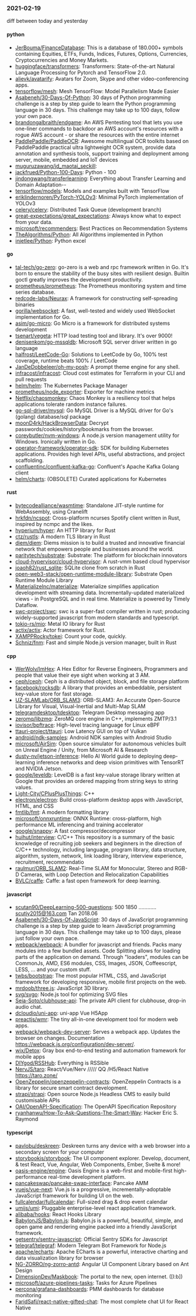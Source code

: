 ### 2021-02-19
diff between today and yesterday

#### python
* [JerBouma/FinanceDatabase](https://github.com/JerBouma/FinanceDatabase): This is a database of 180.000+ symbols containing Equities, ETFs, Funds, Indices, Futures, Options, Currencies, Cryptocurrencies and Money Markets.
* [huggingface/transformers](https://github.com/huggingface/transformers): Transformers: State-of-the-art Natural Language Processing for Pytorch and TensorFlow 2.0.
* [alievk/avatarify](https://github.com/alievk/avatarify): Avatars for Zoom, Skype and other video-conferencing apps.
* [tensorflow/mesh](https://github.com/tensorflow/mesh): Mesh TensorFlow: Model Parallelism Made Easier
* [Asabeneh/30-Days-Of-Python](https://github.com/Asabeneh/30-Days-Of-Python): 30 days of Python programming challenge is a step by step guide to learn the Python programming language in 30 days. This challenge may take up to 100 days, follow your own pace.
* [brandongalbraith/endgame](https://github.com/brandongalbraith/endgame): An AWS Pentesting tool that lets you use one-liner commands to backdoor an AWS account's resources with a rogue AWS account - or share the resources with the entire internet 
* [PaddlePaddle/PaddleOCR](https://github.com/PaddlePaddle/PaddleOCR): Awesome multilingual OCR toolkits based on PaddlePaddle practical ultra lightweight OCR system, provide data annotation and synthesis tools, support training and deployment among server, mobile, embedded and IoT devices
* [muguruzawang/jd_maotai_seckill](https://github.com/muguruzawang/jd_maotai_seckill): 
* [jackfrued/Python-100-Days](https://github.com/jackfrued/Python-100-Days): Python - 100
* [jindongwang/transferlearning](https://github.com/jindongwang/transferlearning): Everything about Transfer Learning and Domain Adaptation--
* [tensorflow/models](https://github.com/tensorflow/models): Models and examples built with TensorFlow
* [eriklindernoren/PyTorch-YOLOv3](https://github.com/eriklindernoren/PyTorch-YOLOv3): Minimal PyTorch implementation of YOLOv3
* [celery/celery](https://github.com/celery/celery): Distributed Task Queue (development branch)
* [great-expectations/great_expectations](https://github.com/great-expectations/great_expectations): Always know what to expect from your data.
* [microsoft/recommenders](https://github.com/microsoft/recommenders): Best Practices on Recommendation Systems
* [TheAlgorithms/Python](https://github.com/TheAlgorithms/Python): All Algorithms implemented in Python
* [injetlee/Python](https://github.com/injetlee/Python): Python excel

#### go
* [tal-tech/go-zero](https://github.com/tal-tech/go-zero): go-zero is a web and rpc framework written in Go. It's born to ensure the stability of the busy sites with resilient design. Builtin goctl greatly improves the development productivity.
* [prometheus/prometheus](https://github.com/prometheus/prometheus): The Prometheus monitoring system and time series database.
* [redcode-labs/Neurax](https://github.com/redcode-labs/Neurax): A framework for constructing self-spreading binaries
* [gorilla/websocket](https://github.com/gorilla/websocket): A fast, well-tested and widely used WebSocket implementation for Go.
* [asim/go-micro](https://github.com/asim/go-micro): Go Micro is a framework for distributed systems development
* [tsenart/vegeta](https://github.com/tsenart/vegeta): HTTP load testing tool and library. It's over 9000!
* [denisenkom/go-mssqldb](https://github.com/denisenkom/go-mssqldb): Microsoft SQL server driver written in go language
* [halfrost/LeetCode-Go](https://github.com/halfrost/LeetCode-Go):  Solutions to LeetCode by Go, 100% test coverage, runtime beats 100% / LeetCode 
* [JanDeDobbeleer/oh-my-posh](https://github.com/JanDeDobbeleer/oh-my-posh): A prompt theme engine for any shell.
* [infracost/infracost](https://github.com/infracost/infracost): Cloud cost estimates for Terraform in your CLI and pull requests 
* [helm/helm](https://github.com/helm/helm): The Kubernetes Package Manager
* [prometheus/node_exporter](https://github.com/prometheus/node_exporter): Exporter for machine metrics
* [Netflix/chaosmonkey](https://github.com/Netflix/chaosmonkey): Chaos Monkey is a resiliency tool that helps applications tolerate random instance failures.
* [go-sql-driver/mysql](https://github.com/go-sql-driver/mysql): Go MySQL Driver is a MySQL driver for Go's (golang) database/sql package
* [moonD4rk/HackBrowserData](https://github.com/moonD4rk/HackBrowserData): Decrypt passwords/cookies/history/bookmarks from the browser. 
* [coreybutler/nvm-windows](https://github.com/coreybutler/nvm-windows): A node.js version management utility for Windows. Ironically written in Go.
* [operator-framework/operator-sdk](https://github.com/operator-framework/operator-sdk): SDK for building Kubernetes applications. Provides high level APIs, useful abstractions, and project scaffolding.
* [confluentinc/confluent-kafka-go](https://github.com/confluentinc/confluent-kafka-go): Confluent's Apache Kafka Golang client
* [helm/charts](https://github.com/helm/charts): (OBSOLETE) Curated applications for Kubernetes

#### rust
* [bytecodealliance/wasmtime](https://github.com/bytecodealliance/wasmtime): Standalone JIT-style runtime for WebAssembly, using Cranelift
* [hrkfdn/ncspot](https://github.com/hrkfdn/ncspot): Cross-platform ncurses Spotify client written in Rust, inspired by ncmpc and the likes.
* [hyperium/hyper](https://github.com/hyperium/hyper): An HTTP library for Rust
* [ctz/rustls](https://github.com/ctz/rustls): A modern TLS library in Rust
* [diem/diem](https://github.com/diem/diem): Diems mission is to build a trusted and innovative financial network that empowers people and businesses around the world.
* [paritytech/substrate](https://github.com/paritytech/substrate): Substrate: The platform for blockchain innovators
* [cloud-hypervisor/cloud-hypervisor](https://github.com/cloud-hypervisor/cloud-hypervisor): A rust-vmm based cloud hypervisor
* [joaoh82/rust_sqlite](https://github.com/joaoh82/rust_sqlite): SQLite clone from scratch in Rust
* [open-web3-stack/open-runtime-module-library](https://github.com/open-web3-stack/open-runtime-module-library): Substrate Open Runtime Module Library
* [MaterializeInc/materialize](https://github.com/MaterializeInc/materialize): Materialize simplifies application development with streaming data. Incrementally-updated materialized views - in PostgreSQL and in real time. Materialize is powered by Timely Dataflow.
* [swc-project/swc](https://github.com/swc-project/swc): swc is a super-fast compiler written in rust; producing widely-supported javascript from modern standards and typescript.
* [tokio-rs/mio](https://github.com/tokio-rs/mio): Metal IO library for Rust
* [actix/actix](https://github.com/actix/actix): Actor framework for Rust.
* [XAMPPRocky/tokei](https://github.com/XAMPPRocky/tokei): Count your code, quickly.
* [Schniz/fnm](https://github.com/Schniz/fnm):  Fast and simple Node.js version manager, built in Rust

#### cpp
* [WerWolv/ImHex](https://github.com/WerWolv/ImHex): A Hex Editor for Reverse Engineers, Programmers and people that value their eye sight when working at 3 AM.
* [ceph/ceph](https://github.com/ceph/ceph): Ceph is a distributed object, block, and file storage platform
* [facebook/rocksdb](https://github.com/facebook/rocksdb): A library that provides an embeddable, persistent key-value store for fast storage.
* [UZ-SLAMLab/ORB_SLAM3](https://github.com/UZ-SLAMLab/ORB_SLAM3): ORB-SLAM3: An Accurate Open-Source Library for Visual, Visual-Inertial and Multi-Map SLAM
* [telegramdesktop/tdesktop](https://github.com/telegramdesktop/tdesktop): Telegram Desktop messaging app
* [zeromq/libzmq](https://github.com/zeromq/libzmq): ZeroMQ core engine in C++, implements ZMTP/3.1
* [iovisor/bpftrace](https://github.com/iovisor/bpftrace): High-level tracing language for Linux eBPF
* [ttauri-project/ttauri](https://github.com/ttauri-project/ttauri): Low Latency GUI on top of Vulkan
* [android/ndk-samples](https://github.com/android/ndk-samples): Android NDK samples with Android Studio
* [microsoft/AirSim](https://github.com/microsoft/AirSim): Open source simulator for autonomous vehicles built on Unreal Engine / Unity, from Microsoft AI & Research
* [dusty-nv/jetson-inference](https://github.com/dusty-nv/jetson-inference): Hello AI World guide to deploying deep-learning inference networks and deep vision primitives with TensorRT and NVIDIA Jetson.
* [google/leveldb](https://github.com/google/leveldb): LevelDB is a fast key-value storage library written at Google that provides an ordered mapping from string keys to string values.
* [Light-City/CPlusPlusThings](https://github.com/Light-City/CPlusPlusThings): C++
* [electron/electron](https://github.com/electron/electron): Build cross-platform desktop apps with JavaScript, HTML, and CSS
* [fmtlib/fmt](https://github.com/fmtlib/fmt): A modern formatting library
* [microsoft/onnxruntime](https://github.com/microsoft/onnxruntime): ONNX Runtime: cross-platform, high performance ML inferencing and training accelerator
* [google/snappy](https://github.com/google/snappy): A fast compressor/decompressor
* [huihut/interview](https://github.com/huihut/interview):  C/C++ This repository is a summary of the basic knowledge of recruiting job seekers and beginners in the direction of C/C++ technology, including language, program library, data structure, algorithm, system, network, link loading library, interview experience, recruitment, recommendatio
* [raulmur/ORB_SLAM2](https://github.com/raulmur/ORB_SLAM2): Real-Time SLAM for Monocular, Stereo and RGB-D Cameras, with Loop Detection and Relocalization Capabilities
* [BVLC/caffe](https://github.com/BVLC/caffe): Caffe: a fast open framework for deep learning.

#### javascript
* [scutan90/DeepLearning-500-questions](https://github.com/scutan90/DeepLearning-500-questions): 500 1850 ............ scutjy2015@163.com  Tan 2018.06
* [Asabeneh/30-Days-Of-JavaScript](https://github.com/Asabeneh/30-Days-Of-JavaScript): 30 days of JavaScript programming challenge is a step by step guide to learn JavaScript programming language in 30 days. This challenge may take up to 100 days, please just follow your own pace.
* [webpack/webpack](https://github.com/webpack/webpack): A bundler for javascript and friends. Packs many modules into a few bundled assets. Code Splitting allows for loading parts of the application on demand. Through "loaders", modules can be CommonJs, AMD, ES6 modules, CSS, Images, JSON, Coffeescript, LESS, ... and your custom stuff.
* [twbs/bootstrap](https://github.com/twbs/bootstrap): The most popular HTML, CSS, and JavaScript framework for developing responsive, mobile first projects on the web.
* [mrdoob/three.js](https://github.com/mrdoob/three.js): JavaScript 3D library.
* [svg/svgo](https://github.com/svg/svgo):  Node.js tool for optimizing SVG files
* [Seia-Soto/clubhouse-api](https://github.com/Seia-Soto/clubhouse-api): The private API client for clubhouse, drop-in audio chat.
* [dcloudio/uni-app](https://github.com/dcloudio/uni-app): uni-app  Vue H5App
* [preactjs/wmr](https://github.com/preactjs/wmr):  The tiny all-in-one development tool for modern web apps.
* [webpack/webpack-dev-server](https://github.com/webpack/webpack-dev-server): Serves a webpack app. Updates the browser on changes. Documentation https://webpack.js.org/configuration/dev-server/.
* [wix/Detox](https://github.com/wix/Detox): Gray box end-to-end testing and automation framework for mobile apps
* [DIYgod/RSSHub](https://github.com/DIYgod/RSSHub):  Everything is RSSible
* [NervJS/taro](https://github.com/NervJS/taro):  React/Vue/Nerv ///// QQ /H5/React Native  https://taro.zone/
* [OpenZeppelin/openzeppelin-contracts](https://github.com/OpenZeppelin/openzeppelin-contracts): OpenZeppelin Contracts is a library for secure smart contract development.
* [strapi/strapi](https://github.com/strapi/strapi):  Open source Node.js Headless CMS to easily build customisable APIs
* [OAI/OpenAPI-Specification](https://github.com/OAI/OpenAPI-Specification): The OpenAPI Specification Repository
* [ryanhanwu/How-To-Ask-Questions-The-Smart-Way](https://github.com/ryanhanwu/How-To-Ask-Questions-The-Smart-Way):  Hacker Eric S. Raymond 

#### typescript
* [pavlobu/deskreen](https://github.com/pavlobu/deskreen): Deskreen turns any device with a web browser into a secondary screen for your computer
* [storybookjs/storybook](https://github.com/storybookjs/storybook):  The UI component explorer. Develop, document, & test React, Vue, Angular, Web Components, Ember, Svelte & more!
* [oasis-engine/engine](https://github.com/oasis-engine/engine): Oasis Engine is a web-first and mobile-first high-performance real-time development platform.
* [pancakeswap/pancake-swap-interface](https://github.com/pancakeswap/pancake-swap-interface): Pancake AMM
* [vuejs/vue-next](https://github.com/vuejs/vue-next):  Vue.js is a progressive, incrementally-adoptable JavaScript framework for building UI on the web.
* [fullcalendar/fullcalendar](https://github.com/fullcalendar/fullcalendar): Full-sized drag & drop event calendar
* [umijs/umi](https://github.com/umijs/umi):  Pluggable enterprise-level react application framework.
* [alibaba/hooks](https://github.com/alibaba/hooks): React Hooks Library
* [BabylonJS/Babylon.js](https://github.com/BabylonJS/Babylon.js): Babylon.js is a powerful, beautiful, simple, and open game and rendering engine packed into a friendly JavaScript framework.
* [getsentry/sentry-javascript](https://github.com/getsentry/sentry-javascript): Official Sentry SDKs for Javascript
* [telegraf/telegraf](https://github.com/telegraf/telegraf): Modern Telegram Bot Framework for Node.js
* [apache/echarts](https://github.com/apache/echarts): Apache ECharts is a powerful, interactive charting and data visualization library for browser
* [NG-ZORRO/ng-zorro-antd](https://github.com/NG-ZORRO/ng-zorro-antd): Angular UI Component Library based on Ant Design
* [DimensionDev/Maskbook](https://github.com/DimensionDev/Maskbook): The portal to the new, open internet. ([I:b])
* [microsoft/azure-pipelines-tasks](https://github.com/microsoft/azure-pipelines-tasks): Tasks for Azure Pipelines
* [percona/grafana-dashboards](https://github.com/percona/grafana-dashboards): PMM dashboards for database monitoring
* [FaridSafi/react-native-gifted-chat](https://github.com/FaridSafi/react-native-gifted-chat):  The most complete chat UI for React Native
